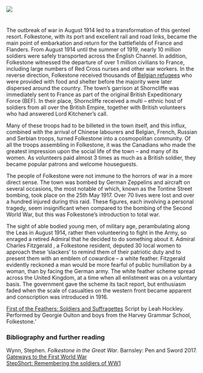 <a href="https://beta.kent-maps.online"><img src="https://beta.kent-maps.online/juncture/ve-button.png"></a>
<param ve-config title="Folkestone and World War 1" author="Martin Watts" layout="vtl" banner="https://raw.githubusercontent.com/kent-map/images/main/banners/20c.jpg">

<param ve-map center="Q375314" zoom="10">
<param ve-entity eid="Q12892">

#

The outbreak of war in August 1914 led to a transformation of this genteel resort. Folkestone, with its port and excellent rail and road links, became the main point of embarkation and return for the battlefields of France and Flanders. From August 1914 until the summer of 1919, nearly 10 million soldiers were safely transported across the English Channel. In addition, Folkestone witnessed the departure of over 1 million civilians to France, including large numbers of Red Cross nurses and other war workers. In the reverse direction, Folkestone received thousands of [Belgian refugees](/20c/20c-belgian-refugees) who were provided with food and shelter before the majority were later dispersed around the country. The town’s garrison at Shorncliffe was immediately sent to France as part of the original British Expeditionary Force (BEF). In their place, Shorncliffe received a multi – ethnic host of soldiers from all over the British Empire, together with British volunteers who had answered Lord Kitchener’s call.  
<param ve-image url="https://raw.githubusercontent.com/kent-map/images/main/20c/The_Doorway_of_England_A80069-72.jpg" label="The Doorway of England" attribution="©The British Library Board. A80069-72 / Maps.C.1.a.9.(31) Images Online">

Many of these troops had to be billeted in the town itself, and this influx, combined with the arrival of Chinese labourers and Belgian, French, Russian and Serbian troops, turned Folkestone into a cosmopolitan community. Of all the troops assembling in Folkestone, it was the Canadians who made the greatest impression upon the social life of the town – and many of its women. As volunteers paid almost 3 times as much as a British soldier, they became popular patrons and welcome houseguests.

The people of Folkestone were not immune to the horrors of war in a more direct sense. The town was bombed by German Zeppelins and aircraft on several occasions, the most notable of which, known as the Tontine Street bombing, took place on the 25th May 1917. Over 70 lives were lost and over a hundred injured during this raid. These figures, each involving a personal tragedy, seem insignificant when compared to the bombing of the Second World War, but this was Folkestone’s introduction to total war.
<param ve-image url="https://stor.artstor.org/stor/c4709d92-4e55-4e57-8e13-8ebd8e7187ed" label="The Road of Remembrance, Folkestone" attribution="© Michelle Crowther">

The sight of able bodied young men, of military age, perambulating along the Leas in August 1914, rather then volunteering to fight in the Army, so enraged a retired Admiral that he decided to do something about it. Admiral Charles Fitzgerald , a Folkestone resident, deputed 30 local women to approach these ‘slackers’ to remind them of their patriotic duty and to present them with an emblem of cowardice – a white feather. Fitzgerald evidently reckoned a man would be more fearful of public humiliation by a woman, than by facing the German army. The white feather scheme spread across the United Kingdom, at a time when all enlistment was on a voluntary basis. The government gave the scheme its tacit report, but enthusiasm faded when the scale of casualties on the western front became apparent and conscription was introduced in 1916.
<param ve-image url="https://raw.githubusercontent.com/kent-map/images/main/20c/White_Feather_play.jpg" label="First of the Feathers: Soldiers and Suffragettes" attribution="Georgie Oulton">

[First of the Feathers: Soldiers and Suffragettes]( https://www.youtube.com/watch?v=461nK7mazNo) Script by Leah Hockley. Performed by Georgie Oulton and boys from the Harvey Grammar School, Folkestone.’

### Bibliography and further reading

Wynn, Stephen. _Folkestone in the Great War_. Barnsley: Pen and Sword 2017.  
[Gateways to the First World War](blogs.kent.ac.uk/gateways/folkestone)   
[StepShort: Remembering the soldiers of WW1](www.stepshort.co.uk)   

